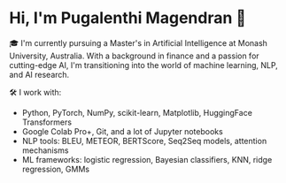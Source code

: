 # Hi, I'm Pugalenthi Magendran 👋

🎓 I'm currently pursuing a Master's in Artificial Intelligence at Monash University, Australia. With a background in finance and a passion for cutting-edge AI, I'm transitioning into the world of machine learning, NLP, and AI research.

🛠️ I work with:
- Python, PyTorch, NumPy, scikit-learn, Matplotlib, HuggingFace Transformers
- Google Colab Pro+, Git, and a lot of Jupyter notebooks
- NLP tools: BLEU, METEOR, BERTScore, Seq2Seq models, attention mechanisms
- ML frameworks: logistic regression, Bayesian classifiers, KNN, ridge regression, GMMs
